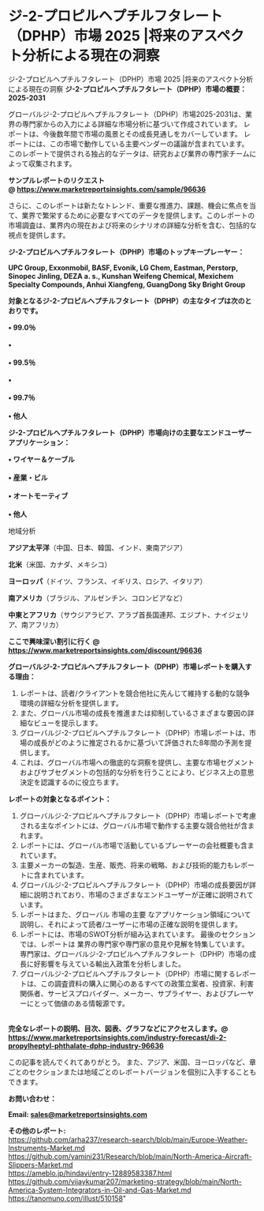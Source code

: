 # ジ-2-プロピルヘプチルフタレート（DPHP）市場 2025 |将来のアスペクト分析による現在の洞察
ジ-2-プロピルヘプチルフタレート（DPHP）市場 2025 |将来のアスペクト分析による現在の洞察
<strong><b>ジ-2-プロピルヘプチルフタレート（DPHP）市場の概要：2025-2031</b></strong>

グローバルジ-2-プロピルヘプチルフタレート（DPHP）市場2025-2031は、業界の専門家からの入力による詳細な市場分析に基づいて作成されています。 レポートは、今後数年間で市場の風景とその成長見通しをカバーしています。 レポートには、この市場で動作している主要ベンダーの議論が含まれています。 このレポートで提供される独占的なデータは、研究および業界の専門家チームによって収集されます。

<strong>サンプルレポートのリクエスト @ <a href=https://www.marketreportsinsights.com/sample/96636>https://www.marketreportsinsights.com/sample/96636</a></strong>

さらに、このレポートは新たなトレンド、重要な推進力、課題、機会に焦点を当て、業界で繁栄するために必要なすべてのデータを提供します。このレポートの市場調査は、業界内の現在および将来のシナリオの詳細な分析を含む、包括的な視点を提供します。

<strong>ジ-2-プロピルヘプチルフタレート（DPHP）市場のトップキープレーヤー：</strong>

<strong>UPC Group, Exxonmobil, BASF, Evonik, LG Chem, Eastman, Perstorp, Sinopec Jinling, DEZA a. s., Kunshan Weifeng Chemical, Mexichem Specialty Compounds, Anhui Xiangfeng, GuangDong Sky Bright Group</strong>

<strong><b>対象となるジ-2-プロピルヘプチルフタレート（DPHP）の主なタイプは次のとおりです。</b></strong>

<strong>• 99.0％<br><br>• <br><br>• 99.5％<br><br>• <br><br>• 99.7％<br><br>• 他人</strong>

<strong><b>ジ-2-プロピルヘプチルフタレート（DPHP）市場向けの主要なエンドユーザーアプリケーション：</b></strong>

<strong>• ワイヤー＆ケーブル<br><br>• 産業・ビル<br><br>• オートモーティブ<br><br>• 他人</strong>

 地域分析

<strong><b>アジア太平洋</b></strong>（中国、日本、韓国、インド、東南アジア）

<strong><b>北米</b></strong>（米国、カナダ、メキシコ）

<strong><b>ヨーロッパ</b></strong>（ドイツ、フランス、イギリス、ロシア、イタリア）

<strong><b>南アメリカ</b></strong>（ブラジル、アルゼンチン、コロンビアなど）

<strong><b>中東とアフリカ</b></strong>（サウジアラビア、アラブ首長国連邦、エジプト、ナイジェリア、南アフリカ）

<strong>ここで興味深い割引に行く @ <a href=https://www.marketreportsinsights.com/discount/96636>https://www.marketreportsinsights.com/discount/96636</a></strong>

<strong><b>グローバルジ-2-プロピルヘプチルフタレート（DPHP）市場レポートを購入する理由：</b></strong>
<ol>
  <li>レポートは、読者/クライアントを競合他社に先んじて維持する動的な競争環境の詳細な分析を提供します。</li>
  <li>また、グローバル市場の成長を推進または抑制しているさまざまな要因の詳細なビューを提示します。</li>
  <li>グローバルジ-2-プロピルヘプチルフタレート（DPHP）市場レポートは、市場の成長がどのように推定されるかに基づいて評価された8年間の予測を提供します。</li>
  <li>これは、グローバル市場への徹底的な洞察を提供し、主要な市場セグメントおよびサブセグメントの包括的な分析を行うことにより、ビジネス上の意思決定を認識するのに役立ちます。</li>
</ol>
<strong><b>レポートの対象となるポイント：</b></strong>
<ol>
  <li>グローバルジ-2-プロピルヘプチルフタレート（DPHP）市場レポートで考慮される主なポイントには、グローバル市場で動作する主要な競合他社が含まれます。</li>
  <li>レポートには、グローバル市場で活動しているプレーヤーの会社概要も含まれています。</li>
  <li>主要メーカーの製造、生産、販売、将来の戦略、および技術的能力もレポートに含まれています。</li>
  <li>グローバルジ-2-プロピルヘプチルフタレート（DPHP）市場の成長要因が詳細に説明されており、市場のさまざまなエンドユーザーが正確に説明されています。</li>
  <li>レポートはまた、グローバル 市場の主要 なアプリケーション領域について説明し、それによって読者/ユーザーに市場の正確な説明を提供します。</li>
  <li>レポートには、市場のSWOT分析が組み込まれています。 最後のセクションでは、レポートは 業界の専門家や専門家の意見や見解を特集しています。 専門家は、グローバルジ-2-プロピルヘプチルフタレート（DPHP）市場の成長に好影響を与えている輸出入政策を分析しました。</li>
  <li>グローバルジ-2-プロピルヘプチルフタレート（DPHP）市場に関するレポートは、この調査資料の購入に関心のあるすべての政策立案者、投資家、利害関係者、サービスプロバイダー、メーカー、サプライヤー、およびプレーヤーにとって価値のある情報源です。</li>
</ol><br>
<strong>完全なレポートの説明、目次、図表、グラフなどにアクセスします。@ <a href=https://www.marketreportsinsights.com/industry-forecast/di-2-propylheptyl-phthalate-dphp-industry-96636>https://www.marketreportsinsights.com/industry-forecast/di-2-propylheptyl-phthalate-dphp-industry-96636</a></strong>

この記事を読んでくれてありがとう。 また、アジア、米国、ヨーロッパなど、章ごとのセクションまたは地域ごとのレポートバージョンを個別に入手することもできます。

<strong><b>お問い合わせ：</b></strong>

<strong>Email: </strong><a href=mailto:sales@marketreportsinsights.com><strong>sales@marketreportsinsights.com</strong></a>

<strong>その他のレポート:</strong>
<br>
<a href=https://github.com/arha237/research-search/blob/main/Europe-Weather-Instruments-Market.md>https://github.com/arha237/research-search/blob/main/Europe-Weather-Instruments-Market.md</a>
<br>
<a href=https://github.com/yamini231/Research/blob/main/North-America-Aircraft-Slippers-Market.md>https://github.com/yamini231/Research/blob/main/North-America-Aircraft-Slippers-Market.md</a>
<br>
<a href=https://ameblo.jp/hindavi/entry-12889583387.html>https://ameblo.jp/hindavi/entry-12889583387.html</a>
<br>
<a href=https://github.com/vijaykumar207/marketing-strategy/blob/main/North-America-System-Integrators-in-Oil-and-Gas-Market.md>https://github.com/vijaykumar207/marketing-strategy/blob/main/North-America-System-Integrators-in-Oil-and-Gas-Market.md</a>
<br>
<a href=https://tanomuno.com/illust/510158>https://tanomuno.com/illust/510158</a>"
